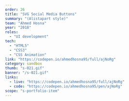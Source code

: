 ```yaml
---
order: 26
title: "SVG Social Media Buttons"
summary: "(Alistapart style)"
team: "Ahmed Hosna"
year: "2018"
roles:
  - "UI development"
tech:
  - "HTML5"
  - "CSS3"
  - "CSS Animation"
link: "https://codepen.io/ahmedhosna95/full/ajNoRg"
category: sandbox
thumb: "s-021.gif"
banner: "/s-021.gif"
links:
  - live: "https://codepen.io/ahmedhosna95/full/ajNoRg"
  - code: "https://codepen.io/ahmedhosna95/pen/ajNoRg"
scope: "s-portfolio-item"
---
```

